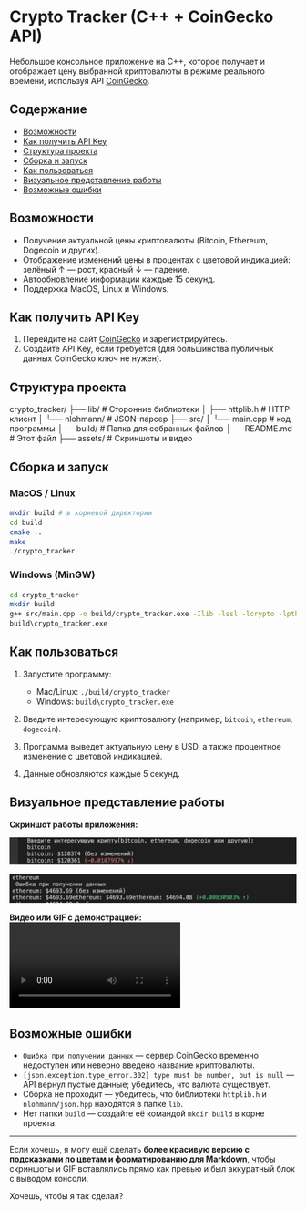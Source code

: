 # Crypto Tracker (C++ + CoinGecko API)

Небольшое консольное приложение на C++, которое получает и отображает цену выбранной криптовалюты в режиме реального времени, используя API [CoinGecko](https://www.coingecko.com/).

## Содержание

* [Возможности](#Возможности)
* [Как получить API Key](#Как-получить-API-Key)
* [Структура проекта](#Структура-проекта)
* [Сборка и запуск](#Сборка-и-запуск)
* [Как пользоваться](#Как-пользоваться)
* [Визуальное представление работы](#Визуальное-представление-работы)
* [Возможные ошибки](#Возможные-ошибки)

## Возможности

* Получение актуальной цены криптовалюты (Bitcoin, Ethereum, Dogecoin и других).
* Отображение изменений цены в процентах с цветовой индикацией: зелёный ↑ — рост, красный ↓ — падение.
* Автообновление информации каждые 15 секунд.
* Поддержка MacOS, Linux и Windows.

## Как получить API Key

1. Перейдите на сайт [CoinGecko](https://www.coingecko.com/) и зарегистрируйтесь.
2. Создайте API Key, если требуется (для большинства публичных данных CoinGecko ключ не нужен).

## Структура проекта

crypto\_tracker/
├── lib/                  # Сторонние библиотеки
│   ├── httplib.h         # HTTP-клиент 
│   └── nlohmann/         # JSON-парсер
├── src/
│   └── main.cpp          # код программы
├── build/                # Папка для собранных файлов 
├── README.md             # Этот файл
├── assets/               # Скриншоты и видео
## Сборка и запуск

### MacOS / Linux

```bash
mkdir build # в корневой директории
cd build
cmake ..
make
./crypto_tracker
```

### Windows (MinGW)

```bash
cd crypto_tracker
mkdir build
g++ src/main.cpp -o build/crypto_tracker.exe -Ilib -lssl -lcrypto -lpthread
build\crypto_tracker.exe
```

## Как пользоваться

1. Запустите программу:

   * Mac/Linux: `./build/crypto_tracker`
   * Windows: `build\crypto_tracker.exe`
2. Введите интересующую криптовалюту (например, `bitcoin`, `ethereum`, `dogecoin`).
3. Программа выведет актуальную цену в USD, а также процентное изменение с цветовой индикацией.
4. Данные обновляются каждые 5 секунд.

## Визуальное представление работы

**Скриншот работы приложения:**

![Crypto Tracker Screenshot](assets/1.png)  

![Crypto Tracker Screenshot](assets/2.png)

**Видео или GIF с демонстрацией:**
![Crypto Tracker Demo](assets/3.mp4)

## Возможные ошибки

* `Ошибка при получении данных` — сервер CoinGecko временно недоступен или неверно введено название криптовалюты.
* `[json.exception.type_error.302] type must be number, but is null` — API вернул пустые данные; убедитесь, что валюта существует.
* Сборка не проходит — убедитесь, что библиотеки `httplib.h` и `nlohmann/json.hpp` находятся в папке `lib`.
* Нет папки `build` — создайте её командой `mkdir build` в корне проекта.

---

Если хочешь, я могу ещё сделать **более красивую версию с подсказками по цветам и форматированию для Markdown**, чтобы скриншоты и GIF вставлялись прямо как превью и был аккуратный блок с выводом консоли.

Хочешь, чтобы я так сделал?
